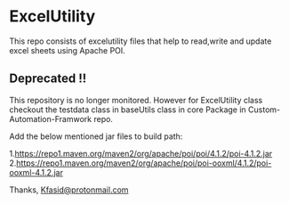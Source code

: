 # ExcelUtility

This repo consists of excelutility files that help to read,write and update excel sheets using Apache POI.

## Deprecated !!
This repository is no longer monitored. However for ExcelUtility class checkout the testdata class in baseUtils class in core Package in Custom-Automation-Framwork repo.

Add the below mentioned jar files to build path:

1.https://repo1.maven.org/maven2/org/apache/poi/poi/4.1.2/poi-4.1.2.jar        
2.https://repo1.maven.org/maven2/org/apache/poi/poi-ooxml/4.1.2/poi-ooxml-4.1.2.jar


Thanks,
Kfasid@protonmail.com
